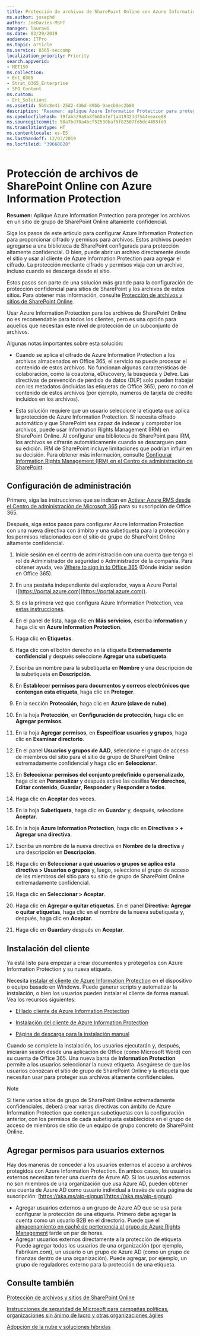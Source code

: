 ```yaml
---
title: Protección de archivos de SharePoint Online con Azure Information Protection
ms.author: josephd
author: JoeDavies-MSFT
manager: laurawi
ms.date: 03/29/2019
audience: ITPro
ms.topic: article
ms.service: O365-seccomp
localization_priority: Priority
search.appverid:
- MET150
ms.collection:
- Ent_O365
- Strat_O365_Enterprise
- SPO_Content
ms.custom:
- Ent_Solutions
ms.assetid: 5b9c8e41-25d2-436d-89bb-9aecb9ec2b80
description: 'Resumen: aplique Azure Information Protection para proteger los archivos en un sitio de grupo de SharePoint Online altamente confidencial.'
ms.openlocfilehash: 19fab529a9a8fb60afef1a419323d7544eeace88
ms.sourcegitcommit: 58a7bd70a4bcf52530baf5f82507fd5dc4455fd9
ms.translationtype: HT
ms.contentlocale: es-ES
ms.lasthandoff: 12/03/2019
ms.locfileid: "39668828"
---
```

# <a name="protect-sharepoint-online-files-with-azure-information-protection"></a>Protección de archivos de SharePoint Online con Azure Information Protection

 **Resumen:** Aplique Azure Information Protection para proteger los archivos en un sitio de grupo de SharePoint Online altamente confidencial.
  
Siga los pasos de este artículo para configurar Azure Information Protection para proporcionar cifrado y permisos para archivos. Estos archivos pueden agregarse a una biblioteca de SharePoint configurada para protección altamente confidencial. O bien, puede abrir un archivo directamente desde el sitio y usar al cliente de Azure Information Protection para agregar el cifrado. La protección mediante cifrado y permisos viaja con un archivo, incluso cuando se descarga desde el sitio. 

Estos pasos son parte de una solución más grande para la configuración de protección confidencial para sitios de SharePoint y los archivos de estos sitios. Para obtener más información, consulte [Protección de archivos y sitios de SharePoint Online](../security/office-365-security/secure-sharepoint-online-sites-and-files.md). 

Usar Azure Information Protection para los archivos de SharePoint Online no es recomendable para todos los clientes, pero es una opción para aquellos que necesitan este nivel de protección de un subconjunto de archivos.

Algunas notas importantes sobre esta solución:
- Cuando se aplica el cifrado de Azure Information Protection a los archivos almacenados en Office 365, el servicio no puede procesar el contenido de estos archivos. No funcionan algunas características de colaboración, como la coautoría, eDiscovery, la búsqueda y Delve. Las directivas de prevención de pérdida de datos (DLP) solo pueden trabajar con los metadatos (incluidas las etiquetas de Office 365), pero no con el contenido de estos archivos (por ejemplo, números de tarjeta de crédito incluidos en los archivos).

- Esta solución requiere que un usuario seleccione la etiqueta que aplica la protección de Azure Information Protection. Si necesita cifrado automático y que SharePoint sea capaz de indexar y comprobar los archivos, puede usar Information Rights Management (IRM) en SharePoint Online. Al configurar una biblioteca de SharePoint para IRM, los archivos se cifrarán automáticamente cuando se descarguen para su edición. IRM de SharePoint incluye limitaciones que podrían influir en su decisión. Para obtener más información, consulte [Configurar Information Rights Management (IRM) en el Centro de administración de SharePoint](https://support.office.com/article/Set-up-Information-Rights-Management-IRM-in-SharePoint-admin-center-239CE6EB-4E81-42DB-BF86-A01362FED65C).

## <a name="admin-setup"></a>Configuración de administración
Primero, siga las instrucciones que se indican en [Activar Azure RMS desde el Centro de administración de Microsoft 365](https://docs.microsoft.com/information-protection/deploy-use/activate-office365) para su suscripción de Office 365.
  
Después, siga estos pasos para configurar Azure Information Protection con una nueva directiva con ámbito y una subetiqueta para la protección y los permisos relacionados con el sitio de grupo de SharePoint Online altamente confidencial.
  
1. Inicie sesión en el centro de administración con una cuenta que tenga el rol de Administrador de seguridad o Administrador de la compañía. Para obtener ayuda, vea [Where to sign in to Office 365](https://support.office.com/Article/Where-to-sign-in-to-Office-365-e9eb7d51-5430-4929-91ab-6157c5a050b4) (Dónde iniciar sesión en Office 365).
    
2. En una pestaña independiente del explorador, vaya a Azure Portal ([https://portal.azure.com](https://portal.azure.com)).
    
3. Si es la primera vez que configura Azure Information Protection, vea [estas instrucciones](https://docs.microsoft.com/information-protection/deploy-use/configure-policy#to-access-the-azure-information-protection-blade-for-the-first-time).

4. En el panel de lista, haga clic en **Más servicios**, escriba **information** y haga clic en **Azure Information Protection**.

5. Haga clic en **Etiquetas**.
    
6. Haga clic con el botón derecho en la etiqueta **Extremadamente confidencial** y después seleccione **Agregar una subetiqueta**.
    
7. Escriba un nombre para la subetiqueta en **Nombre** y una descripción de la subetiqueta en **Descripción**.
    
8. En **Establecer permisos para documentos y correos electrónicos que contengan esta etiqueta**, haga clic en **Proteger**.
    
9. En la sección **Protección**, haga clic en **Azure (clave de nube)**.
    
10. En la hoja **Protección**, en **Configuración de protección**, haga clic en **Agregar permisos**.
    
11. En la hoja **Agregar permisos**, en **Especificar usuarios y grupos**, haga clic en **Examinar directorio**.
    
12. En el panel **Usuarios y grupos de AAD**, seleccione el grupo de acceso de miembros del sitio para el sitio de grupo de SharePoint Online extremadamente confidencial y haga clic en **Seleccionar**.
    
13. En **Seleccionar permisos del conjunto predefinido o personalizado**, haga clic en **Personalizar** y después active las casillas **Ver derechos**, **Editar contenido**, **Guardar**, **Responder** y **Responder a todos**.
    
14. Haga clic en **Aceptar** dos veces.
    
15. En la hoja **Subetiqueta**, haga clic en **Guardar** y, después, seleccione **Aceptar**.

16. En la hoja **Azure Information Protection**, haga clic en **Directivas > + Agregar una directiva**.
    
17. Escriba un nombre de la nueva directiva en **Nombre de la directiva** y una descripción en **Descripción**.
    
18. Haga clic en **Seleccionar a qué usuarios o grupos se aplica esta directiva > Usuarios o grupos** y, luego, seleccione el grupo de acceso de los miembros del sitio para su sitio de grupo de SharePoint Online extremadamente confidencial.
    
19. Haga clic en **Seleccionar > Aceptar**.

20. Haga clic en **Agregar o quitar etiquetas**. En el panel **Directiva: Agregar o quitar etiquetas**, haga clic en el nombre de la nueva subetiqueta y, después, haga clic en **Aceptar**.   

21. Haga clic en **Guardar**y después en **Aceptar**.
 
## <a name="client-setup"></a>Instalación del cliente
Ya está listo para empezar a crear documentos y protegerlos con Azure Information Protection y su nueva etiqueta.
  
Necesita [instalar el cliente de Azure Information Protection](https://docs.microsoft.com/information-protection/rms-client/install-client-app) en el dispositivo o equipo basado en Windows. Puede generar scripts y automatizar la instalación, o bien los usuarios pueden instalar el cliente de forma manual. Vea los recursos siguientes:
  
- [El lado cliente de Azure Information Protection](https://docs.microsoft.com/information-protection/rms-client/use-client)
    
- [Instalación del cliente de Azure Information Protection](https://docs.microsoft.com/information-protection/rms-client/client-admin-guide)
    
- [Página de descarga para la instalación manual](https://www.microsoft.com/download/details.aspx?id=53018)
    
Cuando se complete la instalación, los usuarios ejecutarán y, después, iniciarán sesión desde una aplicación de Office (como Microsoft Word) con su cuenta de Office 365. Una nueva barra de **Information Protection** permite a los usuarios seleccionar la nueva etiqueta. Asegúrese de que los usuarios conozcan el sitio de grupo de SharePoint Online y la etiqueta que necesitan usar para proteger sus archivos altamente confidenciales.
  
> [!NOTE]
> Si tiene varios sitios de grupo de SharePoint Online extremadamente confidenciales, deberá crear varias directivas con ámbito de Azure Information Protection que contengan subetiquetas con la configuración anterior, con los permisos de cada subetiqueta establecidos en el grupo de acceso de miembros de sitio de un equipo de grupo concreto de SharePoint Online. 
  
## <a name="adding-permissions-for-external-users"></a>Agregar permisos para usuarios externos
Hay dos maneras de conceder a los usuarios externos el acceso a archivos protegidos con Azure Information Protection. En ambos casos, los usuarios externos necesitan tener una cuenta de Azure AD. Si los usuarios externos no son miembros de una organización que usa Azure AD, pueden obtener una cuenta de Azure AD como usuario individual a través de esta página de suscripción: [https://aka.ms/aip-signup](https://aka.ms/aip-signup).

 - Agregar usuarios externos a un grupo de Azure AD que se usa para configurar la protección de una etiqueta. Primero debe agregar la cuenta como un usuario B2B en el directorio. Puede que el [almacenamiento en caché de pertenencia al grupo de Azure Rights Management](https://docs.microsoft.com/azure/information-protection/plan-design/prepare#group-membership-caching-by-azure-information-protection) tarde un par de horas.  
 - Agregar usuarios externos directamente a la protección de etiqueta. Puede agregar todos los usuarios de una organización (por ejemplo, Fabrikam.com), un usuario o un grupo de Azure AD (como un grupo de finanzas dentro de una organización). Puede agregar, por ejemplo, un grupo de reguladores externo para la protección de una etiqueta.

## <a name="see-also"></a>Consulte también

[Protección de archivos y sitios de SharePoint Online](../security/office-365-security/secure-sharepoint-online-sites-and-files.md)
  
[Instrucciones de seguridad de Microsoft para campañas políticas, organizaciones sin ánimo de lucro y otras organizaciones ágiles](/security/office-365-security/microsoft-security-guidance-for-political-campaigns-nonprofits-and-other-agile-o.md)
  
[Adopción de la nube y soluciones híbridas](https://docs.microsoft.com/office365/enterprise/cloud-adoption-and-hybrid-solutions)
